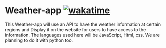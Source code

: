 # Weather-app [![wakatime](https://wakatime.com/badge/user/1e5298dd-76dc-469c-b56c-3e10e8038f0b/project/9a33cfff-2cfd-4519-b020-985b77ce4e6b.svg)](https://wakatime.com/badge/user/1e5298dd-76dc-469c-b56c-3e10e8038f0b/project/9a33cfff-2cfd-4519-b020-985b77ce4e6b) 

 This Weather-app will use an API to have the weather information at certain regions and Display it on the website for users to have access to the information. The languages used here will be JavaScript, Html, css.
 We are planning to do it with python too. 
